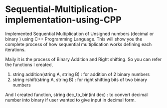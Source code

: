 # Sequential-Multiplication-implementation-using-CPP
Implemented Sequential Multiplication of Unsigned numbers (decimal or binary ) using C++ Programming Language.
This will show you the complete process of how sequential multiplication works defining each iterations.

Maily it is the process of Binary Addition and Right shifting. So you can refer the functions I created,
1. string addition(string A, string B) : for addition of 2 binary numbers
2. string rshift(string A, string B)   : for right shifting bits of two binary numbers

And I created function, string dec_to_bin(int dec) : to convert decimal number into binary if user wanted to give input in decimal form.
